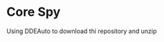 #  Core Spy                                        
Using DDEAuto to download thí repository and unzip 
